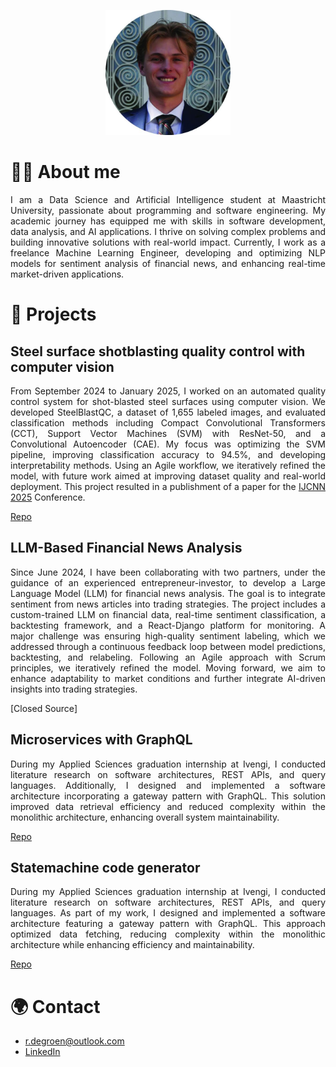<p align="center">
  <img src="profilepicture_fixed.jpg" alt="Profile Picture" width="200"/>
</p>

# 🙋‍♂️ About me
<p style="text-align: justify;"> I am a Data Science and Artificial Intelligence student at Maastricht University, passionate about programming and software engineering. My academic journey has equipped me with skills in software development, data analysis, and AI applications. I thrive on solving complex problems and building innovative solutions with real-world impact. Currently, I work as a freelance Machine Learning Engineer, developing and optimizing NLP models for sentiment analysis of financial news, and enhancing real-time market-driven applications. </p>

# 📂 Projects
## Steel surface shotblasting quality control with computer vision
<p style="text-align: justify;"> From September 2024 to January 2025, I worked on an automated quality control system for shot-blasted steel surfaces using computer vision. We developed SteelBlastQC, a dataset of 1,655 labeled images, and evaluated classification methods including Compact Convolutional Transformers (CCT), Support Vector Machines (SVM) with ResNet-50, and a Convolutional Autoencoder (CAE). My focus was optimizing the SVM pipeline, improving classification accuracy to 94.5%, and developing interpretability methods. Using an Agile workflow, we iteratively refined the model, with future work aimed at improving dataset quality and real-world deployment. This project resulted in a publishment of a paper for the <a href="[https://openai.com](https://2025.ijcnn.org/)" target="_blank">IJCNN 2025</a> Conference. </p>

[Repo](https://github.com/andrejhulak/quality-control)

## LLM-Based Financial News Analysis
<p style="text-align: justify;"> Since June 2024, I have been collaborating with two partners, under the guidance of an experienced entrepreneur-investor, to develop a Large Language Model (LLM) for financial news analysis. The goal is to integrate sentiment from news articles into trading strategies. The project includes a custom-trained LLM on financial data, real-time sentiment classification, a backtesting framework, and a React-Django platform for monitoring. A major challenge was ensuring high-quality sentiment labeling, which we addressed through a continuous feedback loop between model predictions, backtesting, and relabeling. Following an Agile approach with Scrum principles, we iteratively refined the model. Moving forward, we aim to enhance adaptability to market conditions and further integrate AI-driven insights into trading strategies. </p>

[Closed Source]

## Microservices with GraphQL
<p style="text-align: justify;"> During my Applied Sciences graduation internship at Ivengi, I conducted literature research on software architectures, REST APIs, and query languages. Additionally, I designed and implemented a software architecture incorporating a gateway pattern with GraphQL. This solution improved data retrieval efficiency and reduced complexity within the monolithic architecture, enhancing overall system maintainability. </p>

[Repo](https://github.com/rutgerfrans/GraphQL-in-Microservice-Gateway-Pattern)

## Statemachine code generator
<p style="text-align: justify;"> During my Applied Sciences graduation internship at Ivengi, I conducted literature research on software architectures, REST APIs, and query languages. As part of my work, I designed and implemented a software architecture featuring a gateway pattern with GraphQL. This approach optimized data fetching, reducing complexity within the monolithic architecture while enhancing efficiency and maintainability. </p>

[Repo](https://github.com/rutgerfrans/Statemachine-Code-Generator)

# 🌍 Contact
- r.degroen@outlook.com
- [LinkedIn](https://www.linkedin.com/in/rutgerfrans/)


